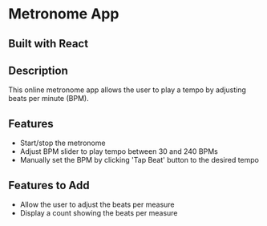 # Metronome App

## Built with React

<!-- ## To Run:

1. Download metronome-app
2. Navigate to folder on local drive
3. Run 'npm start' command in terminal
4. Open http://localhost:3000/ in browser -->

## Description

This online metronome app allows the user to play a tempo by adjusting beats per minute (BPM).

## Features

- Start/stop the metronome
- Adjust BPM slider to play tempo between 30 and 240 BPMs
- Manually set the BPM by clicking 'Tap Beat' button to the desired tempo

## Features to Add

- Allow the user to adjust the beats per measure
- Display a count showing the beats per measure

